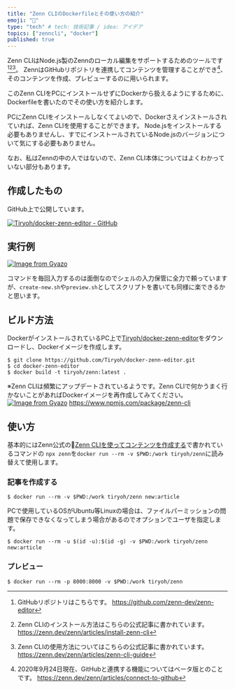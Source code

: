 ```yaml
---
title: "Zenn CLIのDockerfileとその使い方の紹介"
emoji: "🐳"
type: "tech" # tech: 技術記事 / idea: アイデア
topics: ["zenncli", "docker"]
published: true
---
```


Zenn CLIはNode.js製のZennのローカル編集をサポートするためのツールです[^1][^3][^4]。
ZennはGitHubリポジトリを連携してコンテンツを管理することができ[^2]、そのコンテンツを作成、プレビューするのに用いられます。

このZenn CLIをPCにインストールせずにDockerから扱えるようにするために、Dockerfileを書いたのでその使い方を紹介します。

PCにZenn CLIをインストールしなくてよいので、Dockerさえインストールされていれば、Zenn CLIを使用することができます。
Node.jsをインストールする必要もありませんし、すでにインストールされているNode.jsのバージョンについて気にする必要もありません。

なお、私はZennの中の人ではないので、Zenn CLI本体についてはよくわかっていない部分もあります。

[^1]: GitHubリポジトリはこちらです。
https://github.com/zenn-dev/zenn-editor

[^2]: 2020年9月24日現在、GitHubと連携する機能についてはベータ版とのことです。
https://zenn.dev/zenn/articles/connect-to-github

[^3]: Zenn CLIのインストール方法はこちらの公式記事に書かれています。  
https://zenn.dev/zenn/articles/install-zenn-cli

[^4]: Zenn CLIの使用方法についてはこちらの公式記事に書かれています。  
https://zenn.dev/zenn/articles/zenn-cli-guide

## 作成したもの

GitHub上で公開しています。

[![Tiryoh/docker-zenn-editor - GitHub](https://gh-card.dev/repos/Tiryoh/docker-zenn-editor.svg?fullname=)](https://github.com/Tiryoh/docker-zenn-editor)

## 実行例

[![Image from Gyazo](https://i.gyazo.com/ecac97b023646f69acc884ab1f3e6bc6.gif)](https://gyazo.com/ecac97b023646f69acc884ab1f3e6bc6)

コマンドを毎回入力するのは面倒なのでシェルの入力保管に全力で頼っていますが、`create-new.sh`や`preview.sh`としてスクリプトを書いても同様に楽できるかと思います。

## ビルド方法

DockerがインストールされているPC上で[Tiryoh/docker-zenn-editor](https://github.com/Tiryoh/docker-zenn-editor)をダウンロードし、Dockerイメージを作成します。

```
$ git clone https://github.com/Tiryoh/docker-zenn-editor.git
$ cd docker-zenn-editor
$ docker build -t tiryoh/zenn:latest .
```

※Zenn CLIは頻繁にアップデートされているようです。Zenn CLIで何かうまく行かないことがあればDockerイメージを再作成してみてください。
[![Image from Gyazo](https://i.gyazo.com/ca4fbd4a33189277b52848c3668d40d0.png)](https://gyazo.com/ca4fbd4a33189277b52848c3668d40d0)
https://www.npmjs.com/package/zenn-cli

## 使い方

基本的にはZenn公式の📘[Zenn CLIを使ってコンテンツを作成する](https://zenn.dev/zenn/articles/zenn-cli-guide)で書かれているコマンドの
`npx zenn`を`docker run --rm -v $PWD:/work tiryoh/zenn`に読み替えて使用します。


### 記事を作成する

```
$ docker run --rm -v $PWD:/work tiryoh/zenn new:article
```

PCで使用しているOSがUbuntu等Linuxの場合は、ファイルパーミッションの問題で保存できなくなってしまう場合があるのでオプションでユーザを指定します。

```
$ docker run --rm -u $(id -u):$(id -g) -v $PWD:/work tiryoh/zenn new:article
```

### プレビュー

```
$ docker run --rm -p 8000:8000 -v $PWD:/work tiryoh/zenn
```
